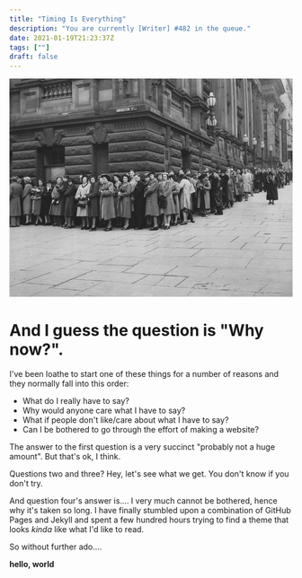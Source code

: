 ```yaml
---
title: "Timing Is Everything"
description: "You are currently [Writer] #482 in the queue."
date: 2021-01-19T21:23:37Z
tags: [""]
draft: false
---
```


![Queue of people, black and white photo](/images/queue_bw.jpg "Is this the line for putting yourself out there?")

# And I guess the question is "Why now?".

I've been loathe to start one of these things for a number of reasons and they normally fall into this order:

* What do I really have to say?
* Why would anyone care what I have to say?
* What if people don't like/care about what I have to say?
* Can I be bothered to go through the effort of making a website?

The answer to the first question is a very succinct "probably not a huge amount". But that's ok, I think. 

Questions two and three? Hey, let's see what we get. You don't know if you don't try.

And question four's answer is.... I very much cannot be bothered, hence why it's taken so long. I have finally stumbled upon a combination of GitHub Pages and Jekyll and spent a few hundred hours trying to find a theme that looks _kinda_ like what I'd like to read.

So without further ado....

**hello, world**
